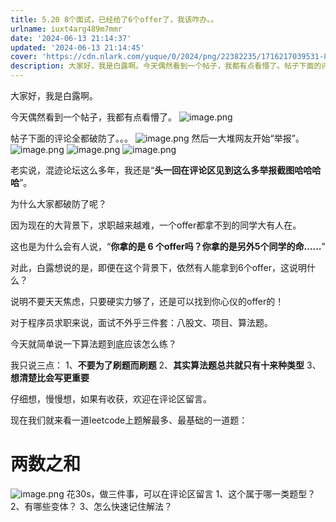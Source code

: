 ```yaml
---
title: 5.20 8个面试，已经给了6个offer了，我该咋办。。
urlname: iuxt4arg489m7mmr
date: '2024-06-13 21:14:37'
updated: '2024-06-13 21:14:45'
cover: 'https://cdn.nlark.com/yuque/0/2024/png/22382235/1716217039531-8de55ce8-bdc9-48af-8381-7cddd0ac7a1a.png'
description: 大家好，我是白露啊。今天偶然看到一个帖子，我都有点看懵了。帖子下面的评论全都破防了。。。然后一大堆网友开始“举报”。老实说，混迹论坛这么多年，我还是“头一回在评论区见到这么多举报截图哈哈哈哈”。为什么大家都破防了呢？因为现在的大背景下，求职越来越难，一个offer都拿不到的同学大有人在。这也是...
---
```

大家好，我是白露啊。

今天偶然看到一个帖子，我都有点看懵了。
![image.png](https://oss1.aistar.cool/elog-offer-now/3567ed261f69ac51e83db3b696f9c246.png)

帖子下面的评论全都破防了。。。
![image.png](https://oss1.aistar.cool/elog-offer-now/20c370dafbc71e71778aa9d22eb80e63.png)
然后一大堆网友开始“举报”。
![image.png](https://oss1.aistar.cool/elog-offer-now/185738d5fe21e7815c45dc3911f6f0bb.png)
![image.png](https://oss1.aistar.cool/elog-offer-now/ba05339ea67121940b8bfb0328f6273c.png)
![image.png](https://oss1.aistar.cool/elog-offer-now/63005637c3c8f6bc2f2e8a03869b6d6f.png)

老实说，混迹论坛这么多年，我还是“**头一回在评论区见到这么多举报截图哈哈哈哈**”。

为什么大家都破防了呢？

因为现在的大背景下，求职越来越难，一个offer都拿不到的同学大有人在。

这也是为什么会有人说，“**你拿的是 6 个offer吗？你拿的是另外5个同学的命……**”

对此，白露想说的是，即便在这个背景下，依然有人能拿到6个offer，这说明什么？

说明不要天天焦虑，只要硬实力够了，还是可以找到你心仪的offer的！

对于程序员求职来说，面试不外乎三件套：八股文、项目、算法题。

今天就简单说一下算法题到底应该怎么练？

我只说三点：
1、**不要为了刷题而刷题**
2、**其实算法题总共就只有十来种类型**
3、**想清楚比会写更重要**

仔细想，慢慢想，如果有收获，欢迎在评论区留言。

现在我们就来看一道leetcode上题解最多、最基础的一道题：
# 两数之和
![image.png](https://oss1.aistar.cool/elog-offer-now/ac99df8ee3209a127327071bfa31a115.png)
花30s，做三件事，可以在评论区留言
1、这个属于哪一类题型？
2、有哪些变体？
3、怎么快速记住解法？
